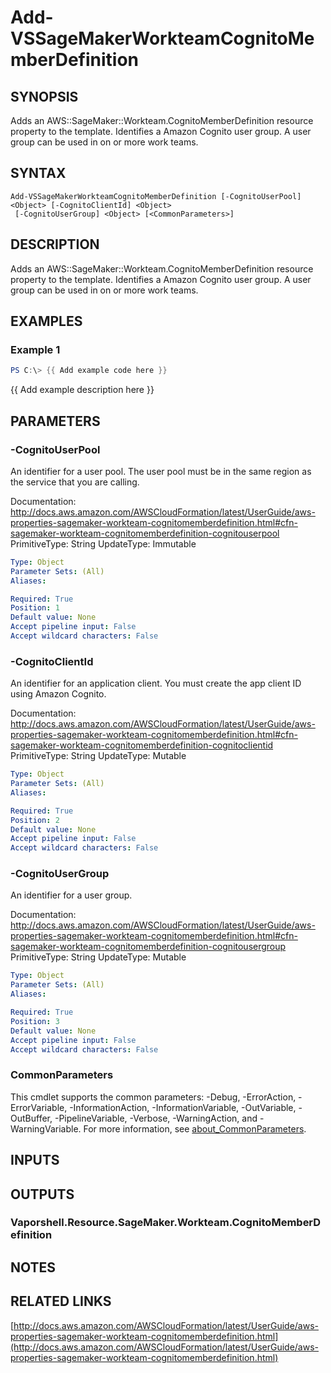 # Add-VSSageMakerWorkteamCognitoMemberDefinition

## SYNOPSIS
Adds an AWS::SageMaker::Workteam.CognitoMemberDefinition resource property to the template.
Identifies a Amazon Cognito user group.
A user group can be used in on or more work teams.

## SYNTAX

```
Add-VSSageMakerWorkteamCognitoMemberDefinition [-CognitoUserPool] <Object> [-CognitoClientId] <Object>
 [-CognitoUserGroup] <Object> [<CommonParameters>]
```

## DESCRIPTION
Adds an AWS::SageMaker::Workteam.CognitoMemberDefinition resource property to the template.
Identifies a Amazon Cognito user group.
A user group can be used in on or more work teams.

## EXAMPLES

### Example 1
```powershell
PS C:\> {{ Add example code here }}
```

{{ Add example description here }}

## PARAMETERS

### -CognitoUserPool
An identifier for a user pool.
The user pool must be in the same region as the service that you are calling.

Documentation: http://docs.aws.amazon.com/AWSCloudFormation/latest/UserGuide/aws-properties-sagemaker-workteam-cognitomemberdefinition.html#cfn-sagemaker-workteam-cognitomemberdefinition-cognitouserpool
PrimitiveType: String
UpdateType: Immutable

```yaml
Type: Object
Parameter Sets: (All)
Aliases:

Required: True
Position: 1
Default value: None
Accept pipeline input: False
Accept wildcard characters: False
```

### -CognitoClientId
An identifier for an application client.
You must create the app client ID using Amazon Cognito.

Documentation: http://docs.aws.amazon.com/AWSCloudFormation/latest/UserGuide/aws-properties-sagemaker-workteam-cognitomemberdefinition.html#cfn-sagemaker-workteam-cognitomemberdefinition-cognitoclientid
PrimitiveType: String
UpdateType: Mutable

```yaml
Type: Object
Parameter Sets: (All)
Aliases:

Required: True
Position: 2
Default value: None
Accept pipeline input: False
Accept wildcard characters: False
```

### -CognitoUserGroup
An identifier for a user group.

Documentation: http://docs.aws.amazon.com/AWSCloudFormation/latest/UserGuide/aws-properties-sagemaker-workteam-cognitomemberdefinition.html#cfn-sagemaker-workteam-cognitomemberdefinition-cognitousergroup
PrimitiveType: String
UpdateType: Mutable

```yaml
Type: Object
Parameter Sets: (All)
Aliases:

Required: True
Position: 3
Default value: None
Accept pipeline input: False
Accept wildcard characters: False
```

### CommonParameters
This cmdlet supports the common parameters: -Debug, -ErrorAction, -ErrorVariable, -InformationAction, -InformationVariable, -OutVariable, -OutBuffer, -PipelineVariable, -Verbose, -WarningAction, and -WarningVariable. For more information, see [about_CommonParameters](http://go.microsoft.com/fwlink/?LinkID=113216).

## INPUTS

## OUTPUTS

### Vaporshell.Resource.SageMaker.Workteam.CognitoMemberDefinition
## NOTES

## RELATED LINKS

[http://docs.aws.amazon.com/AWSCloudFormation/latest/UserGuide/aws-properties-sagemaker-workteam-cognitomemberdefinition.html](http://docs.aws.amazon.com/AWSCloudFormation/latest/UserGuide/aws-properties-sagemaker-workteam-cognitomemberdefinition.html)

